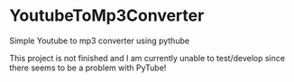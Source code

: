 # YoutubeToMp3Converter
Simple Youtube to mp3 converter using pythube

This project is not finished and I am currently unable to test/develop since there seems to be a problem with PyTube!
